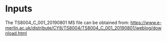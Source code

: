 # Inputs

The TS8004_C_001_20190801 MS file can be obtained from:
https://www.e-merlin.ac.uk/distribute/CY8/TS8004/TS8004_C_001_20190801/weblog/download.html
